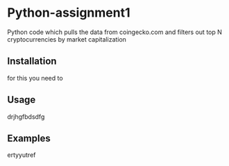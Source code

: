 # Python-assignment1

Python code which pulls the data from coingecko.com and filters out top N cryptocurrencies by market capitalization 

## Installation

for this you need to


## Usage
drjhgfbdsdfg

## Examples
ertyyutref
